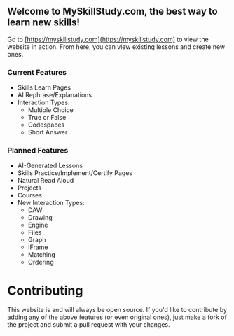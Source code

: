 ## Welcome to MySkillStudy.com, the best way to learn new skills!

Go to [https://myskillstudy.com](https://myskillstudy.com) to view the website in action. From here, you can view existing lessons and create new ones.

### Current Features
- Skills Learn Pages
- AI Rephrase/Explanations
- Interaction Types:
  - Multiple Choice
  - True or False
  - Codespaces
  - Short Answer

### Planned Features
- AI-Generated Lessons
- Skills Practice/Implement/Certify Pages
- Natural Read Aloud
- Projects
- Courses
- New Interaction Types:
  - DAW
  - Drawing
  - Engine
  - Files
  - Graph
  - IFrame
  - Matching
  - Ordering

# Contributing
This website is and will always be open source. If you'd like to contribute by adding any of the above features (or even original ones), just make a fork of the project and submit a pull request with your changes.
